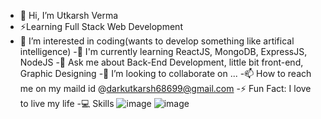 - 👋 Hi, I’m Utkarsh Verma
- ⚡Learning Full Stack Web Development
- 👀 I’m interested in coding(wants to develop something like artifical intelligence)
-🌱 I'm currently learning ReactJS, MongoDB, ExpressJS, NodeJS
-💬 Ask me about Back-End Development, little bit front-end, Graphic Designing
-💞️ I’m looking to collaborate on ...
-📫 How to reach me on my maild id @darkutkarsh68699@gmail.com
-⚡ Fun Fact: I love to live my life
-💻 Skills
![image](https://user-images.githubusercontent.com/95992213/189968936-93532d8b-7f22-4131-bfac-3acda1295aee.png)
![image](https://user-images.githubusercontent.com/95992213/189969366-08e0e6af-e503-4154-a2bc-89f6a35c4732.png)

<!---
crazyUtkarsh/crazyUtkarsh is a ✨ special ✨ repository because its `README.md` (this file) appears on your GitHub profile.
You can click the Preview link to take a look at your changes.
--->
